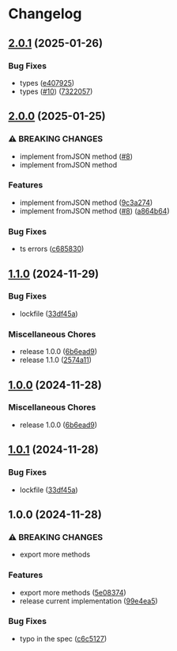 # Changelog

## [2.0.1](https://github.com/Gozala/merkle-reference/compare/v2.0.0...v2.0.1) (2025-01-26)


### Bug Fixes

* types ([e407925](https://github.com/Gozala/merkle-reference/commit/e407925c33183a7132297d112a95d55235985371))
* types ([#10](https://github.com/Gozala/merkle-reference/issues/10)) ([7322057](https://github.com/Gozala/merkle-reference/commit/73220579f5e70bf6e4f946eec27b1eb6b6c8a003))

## [2.0.0](https://github.com/Gozala/merkle-reference/compare/v1.1.0...v2.0.0) (2025-01-25)


### ⚠ BREAKING CHANGES

* implement fromJSON method ([#8](https://github.com/Gozala/merkle-reference/issues/8))
* implement fromJSON method

### Features

* implement fromJSON method ([9c3a274](https://github.com/Gozala/merkle-reference/commit/9c3a274eca5c2da5e2417fdb9871903736faa64b))
* implement fromJSON method ([#8](https://github.com/Gozala/merkle-reference/issues/8)) ([a864b64](https://github.com/Gozala/merkle-reference/commit/a864b64ebd2eb8faedbbf9d1e0f7e1c4ad278c99))


### Bug Fixes

* ts errors ([c685830](https://github.com/Gozala/merkle-reference/commit/c68583051bf54ed17f14365207479f7c521c1fdb))

## [1.1.0](https://github.com/Gozala/merkle-reference/compare/v1.0.0...v1.1.0) (2024-11-29)


### Bug Fixes

* lockfile ([33df45a](https://github.com/Gozala/merkle-reference/commit/33df45a962be403801569283ef2a4c07033f69c9))


### Miscellaneous Chores

* release 1.0.0 ([6b6ead9](https://github.com/Gozala/merkle-reference/commit/6b6ead95f4fe9fd0c9fcbfe9a462198b87deab51))
* release 1.1.0 ([2574a11](https://github.com/Gozala/merkle-reference/commit/2574a1157a4ec3a41bfbc68d80c545a2689eec61))

## [1.0.0](https://github.com/Gozala/merkle-reference/compare/v1.0.1...v1.0.0) (2024-11-28)


### Miscellaneous Chores

* release 1.0.0 ([6b6ead9](https://github.com/Gozala/merkle-reference/commit/6b6ead95f4fe9fd0c9fcbfe9a462198b87deab51))

## [1.0.1](https://github.com/Gozala/merkle-reference/compare/v1.0.0...v1.0.1) (2024-11-28)


### Bug Fixes

* lockfile ([33df45a](https://github.com/Gozala/merkle-reference/commit/33df45a962be403801569283ef2a4c07033f69c9))

## 1.0.0 (2024-11-28)


### ⚠ BREAKING CHANGES

* export more methods

### Features

* export more methods ([5e08374](https://github.com/Gozala/merkle-reference/commit/5e083744b87004d0e69daeda79611d25b176a500))
* release current implementation ([99e4ea5](https://github.com/Gozala/merkle-reference/commit/99e4ea5364fba2d7b29d8bf572946c5cfd2eaef5))


### Bug Fixes

* typo in the spec ([c6c5127](https://github.com/Gozala/merkle-reference/commit/c6c5127a4841c0cdb06b98977f1484c4b06b2675))
